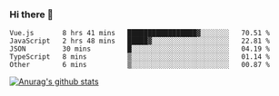 ### Hi there 👋



<!--
**webB1an/webB1an** is a ✨ _special_ ✨ repository because its `README.md` (this file) appears on your GitHub profile.

Here are some ideas to get you started:

- 🔭 I’m currently working on ...
- 🌱 I’m currently learning ...
- 👯 I’m looking to collaborate on ...
- 🤔 I’m looking for help with ...
- 💬 Ask me about ...
- 📫 How to reach me: ...
- 😄 Pronouns: ...
- ⚡ Fun fact: ...
-->

<!--START_SECTION:waka-->

```text
Vue.js       8 hrs 41 mins   █████████████████▓░░░░░░░   70.51 %
JavaScript   2 hrs 48 mins   █████▓░░░░░░░░░░░░░░░░░░░   22.81 %
JSON         30 mins         █░░░░░░░░░░░░░░░░░░░░░░░░   04.19 %
TypeScript   8 mins          ▒░░░░░░░░░░░░░░░░░░░░░░░░   01.14 %
Other        6 mins          ▒░░░░░░░░░░░░░░░░░░░░░░░░   00.87 %
```

<!--END_SECTION:waka-->


[![Anurag's github stats](https://github-readme-stats.vercel.app/api?username=webB1an&show_icons=true&theme=radical)](https://github.com/anuraghazra/github-readme-stats)

